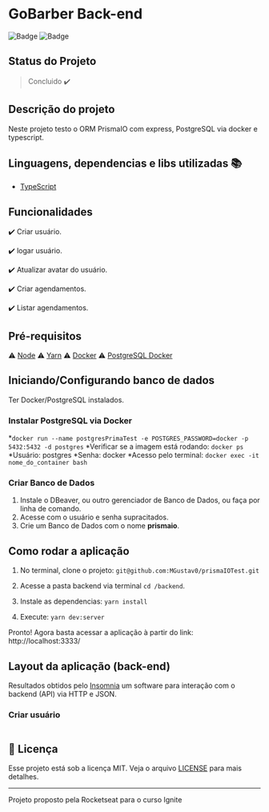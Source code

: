 # GoBarber Back-end

![Badge](https://img.shields.io/badge/node-%3E%3D%2012.18.2-brightgreen) ![Badge](https://img.shields.io/badge/types-Flow%20%7C%20TypeScript-blue)

## Status do Projeto

> Concluido :heavy_check_mark:

## Descrição do projeto

Neste projeto testo o ORM PrismaIO com express, PostgreSQL via docker e typescript.

## Linguagens, dependencias e libs utilizadas :books:

- [TypeScript](https://www.typescriptlang.org/)

## Funcionalidades

:heavy_check_mark: Criar usuário.

:heavy_check_mark: logar usuário.

:heavy_check_mark: Atualizar avatar do usuário.

:heavy_check_mark: Criar agendamentos.

:heavy_check_mark: Listar agendamentos.

## Pré-requisitos

:warning: [Node](https://nodejs.org/en/download/)
:warning: [Yarn](https://yarnpkg.com/getting-started/install)
:warning: [Docker](https://www.docker.com/products/docker-desktop)
:warning: [PostgreSQL Docker](https://hub.docker.com/_/postgres)

## Iniciando/Configurando banco de dados

Ter Docker/PostgreSQL instalados.

### Instalar PostgreSQL via Docker

*`docker run --name postgresPrimaTest -e POSTGRES_PASSWORD=docker -p 5432:5432 -d postgres`
*Verificar se a imagem está rodando: `docker ps`
*Usuário: postgres
*Senha: docker
*Acesso pelo terminal: `docker exec -it nome_do_container bash`

### Criar Banco de Dados

1. Instale o DBeaver, ou outro gerenciador de Banco de Dados, ou faça por linha de comando.
2. Acesse com o usuário e senha supracitados.
3. Crie um Banco de Dados com o nome __prismaio__.

## Como rodar a aplicação

1. No terminal, clone o projeto: `git@github.com:MGustav0/prismaIOTest.git`

2. Acesse a pasta backend via terminal `cd /backend`.

3. Instale as dependencias: `yarn install`

4. Execute: `yarn dev:server`

Pronto! Agora basta acessar a aplicação à partir do link: http://localhost:3333/

## Layout da aplicação (back-end)

Resultados obtidos pelo [Insomnia](https://insomnia.rest/download/) um software para interação com o backend (API) via HTTP e JSON.

### Criar usuário

<img src="" max-width="800" max-heigth="600" />

## :memo: Licença

Esse projeto está sob a licença MIT. Veja o arquivo [LICENSE](LICENSE) para mais detalhes.

---

Projeto proposto pela Rocketseat para o curso Ignite
